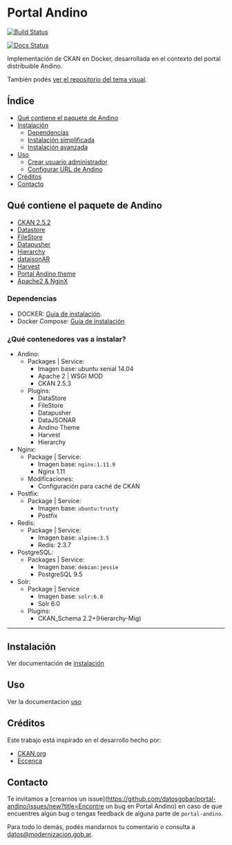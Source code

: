 # Portal Andino

[![Build Status](https://travis-ci.org/datosgobar/portal-andino.svg?branch=master)](https://travis-ci.org/datosgobar/portal-andino)

[![Docs Status](https://readthedocs.org/projects/portal-andino/badge/?version=master)](http://portal-andino.readthedocs.io/es/master/)

Implementación de CKAN en Docker, desarrollada en el contexto del portal distribuible Andino.

También podés [ver el repositorio del tema visual](https://github.com/datosgobar/portal-andino-theme).

## Índice
+ [Qué contiene el paquete de Andino](#qué-contiene-el-paquete-de-andino)
+ [Instalación](#instalación)
	+ [Dependencias](#dependencias)
    + [Instalación simplificada](#instalación-simplificada)
    + [Instalación avanzada](#instalación-avanzada)
+ [Uso](#uso)
	+ [Crear usuario administrador](#crear-usuario-administrador)
	+ [Configurar URL de Andino](#configurar-url-de-andino)
+ [Créditos](#créditos)
+ [Contacto](#contacto)	

## Qué contiene el paquete de Andino

+ [CKAN 2.5.2](http://docs.ckan.org/en/ckan-2.5.2/)
+ [Datastore](http://docs.ckan.org/en/latest/maintaining/datastore.html)
+ [FileStore](http://docs.ckan.org/en/latest/maintaining/filestore.html)
+ [Datapusher](https://github.com/ckan/datapusher)
+ [Hierarchy](https://github.com/datagovuk/ckanext-hierarchy)
+ [datajsonAR](https://github.com/datosgobar/ckanext-datajsonAR)
+ [Harvest](https://github.com/ckan/ckanext-harvest)
+ [Portal Andino theme](https://github.com/datosgobar/portal-andino-theme)
+ [Apache2 & NginX](http://docs.ckan.org/en/ckan-2.5.2/maintaining/installing/deployment.html#install-apache-modwsgi-modrpaf)


### Dependencias

+ DOCKER: [Guía de instalación](https://docs.docker.com/engine/installation).
+ Docker Compose: [Guía de instalación](https://docs.docker.com/compose/install/)

### ¿Qué contenedores vas a instalar?

+ Andino:
	+ Packages | Service:
		+ Imagen base: ubuntu xenial 14.04
		+ Apache 2 | WSGI MOD
		+ CKAN 2.5.3
	+ Plugins:
		+ DataStore
		+ FileStore
		+ Datapusher
		+ DataJSONAR
		+ Andino Theme
		+ Harvest
		+ Hierarchy
+ Nginx:
	+ Package | Service:
	    + Imagen base: `nginx:1.11.9`
	    + Nginx 1.11
	+ Modificaciones:
	    + Configuración para caché de CKAN
+ Postfix:
    + Package | Service:
        + Imagen base: `ubuntu:trusty`
        + Postfix
+ Redis:
    + Package | Service:
        + Imagen base: `alpine:3.5`
        + Redis: 2.3.7
+ PostgreSQL:
	+ Packages | Service:
	    + Imagen base: `debian:jessie`
		+ PostgreSQL 9.5
+ Solr:
	+ Package | Service
	    + Imagen base: `solr:6.0`
		+ Solr 6.0
	+ Plugins:
		+ CKAN_Schema 2.2+(Hierarchy-Mig)

---

## Instalación

Ver documentación de [instalación](docs/index.md)

## Uso

Ver la documentacion [uso](docs/usage.md)


## Créditos

Este trabajo está inspirado en el desarrollo hecho por:

+ [CKAN.org](https://github.com/ckan/ckan/)
+ [Eccenca](https://github.com/eccenca/ckan-docker)

## Contacto

Te invitamos a [crearnos un issue](https://github.com/datosgobar/portal-andino/issues/new?title=Encontre un bug en Portal Andino) en caso de que encuentres algún bug o tengas feedback de alguna parte de `portal-andino`.

Para todo lo demás, podés mandarnos tu comentario o consulta a [datos@modernizacion.gob.ar](mailto:datos@modernizacion.gob.ar).

